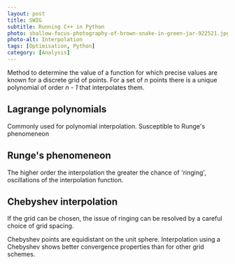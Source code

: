 ```yaml
---
layout: post
title: SWIG
subtitle: Running C++ in Python
photo: shallow-focus-photography-of-brown-snake-in-green-jar-922521.jpg
photo-alt: Interpolation
tags: [Optimisation, Python]
category: [Analysis]
---
```


Method to determine the value of a function for which precise values are known for a discrete grid of points. For a set of 
_n_ points there is a unique polynomial of order _n - 1_ that interpolates them.


## Lagrange polynomials

Commonly used for polynomial interpolation. Susceptible to Runge's phenomeneon

## Runge's phenomeneon

The higher order the interpolation the greater the chance of 'ringing', oscillations of the interpolation function.

## Chebyshev interpolation

If the grid can be chosen, the issue of ringing can be resolved by a careful choice of grid spacing. 

Chebyshev points are equidistant on the unit sphere. Interpolation using a Chebyshev shows better convergence properties 
than for other grid schemes.  